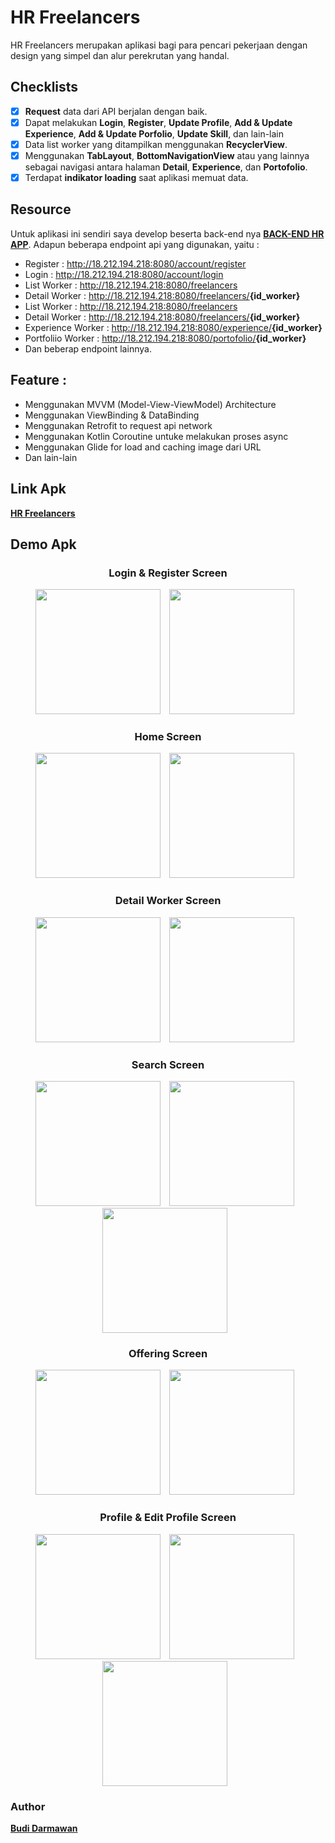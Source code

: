 # HR Freelancers
HR Freelancers merupakan aplikasi bagi para pencari pekerjaan dengan design yang simpel dan alur perekrutan yang handal.


## Checklists
- [x] <strong>Request</strong> data dari API berjalan dengan baik.
- [x] Dapat melakukan <strong>Login</strong>, <strong>Register</strong>, <strong>Update Profile</strong>, <strong>Add & Update Experience</strong>, <strong>Add & Update Porfolio</strong>, <strong>Update Skill</strong>, dan lain-lain
- [x] Data list worker yang ditampilkan menggunakan <strong>RecyclerView</strong>.
- [x] Menggunakan <strong>TabLayout</strong>, <strong>BottomNavigationView</strong> atau yang lainnya sebagai navigasi antara halaman <strong>Detail</strong>, <strong>Experience</strong>, dan <strong>Portofolio</strong>.
- [x] Terdapat <strong>indikator loading</strong> saat aplikasi memuat data.

## Resource
Untuk aplikasi ini sendiri saya develop beserta back-end nya <strong>[BACK-END HR APP](https://github.com/Budi77Darmawan/Simple_BackEnd)</strong>.
Adapun beberapa endpoint api yang digunakan, yaitu :

- Register : http://18.212.194.218:8080/account/register
- Login : http://18.212.194.218:8080/account/login
- List Worker : http://18.212.194.218:8080/freelancers
- Detail Worker : http://18.212.194.218:8080/freelancers/<strong>{id_worker}</strong>
- List Worker : http://18.212.194.218:8080/freelancers
- Detail Worker : http://18.212.194.218:8080/freelancers/<strong>{id_worker}</strong>
- Experience Worker : http://18.212.194.218:8080/experience/<strong>{id_worker}</strong>
- Portfoliio Worker : http://18.212.194.218:8080/portofolio/<strong>{id_worker}</strong>
- Dan beberap endpoint lainnya.

## Feature :
- Menggunakan MVVM (Model-View-ViewModel) Architecture
- Menggunakan ViewBinding & DataBinding
- Menggunakan Retrofit to request api network
- Menggunakan Kotlin Coroutine untuke melakukan proses async
- Menggunakan Glide for load and caching image dari URL
- Dan lain-lain

## Link Apk
<strong>[HR Freelancers](https://bit.ly/hiringapps-freelancers)</strong>

## Demo Apk
<h3 align="center"> Login & Register Screen </h3>
<p align="center">
    <img src="https://user-images.githubusercontent.com/46107627/99956409-f017e280-2dc0-11eb-9a8e-07099bb57509.png"  
        style="margin-right: 10px;"    
        width="200" />
    <img src="https://user-images.githubusercontent.com/46107627/99956417-f3ab6980-2dc0-11eb-9101-afd7e562e5de.png"
        style="margin-right: 10px;"    
        width="200" />
</p>

<h3 align="center"> Home Screen </h3>
<p align="center">
    <img src="https://user-images.githubusercontent.com/46107627/99956491-1178ce80-2dc1-11eb-9b11-8bb767bde21d.png"  
        style="margin-right: 10px;"    
        width="200" />
    <img src="https://user-images.githubusercontent.com/46107627/99956511-19d10980-2dc1-11eb-99bd-a8048a68f7cc.gif"
        style="margin-right: 10px;"    
        width="200" />
</p>

<h3 align="center"> Detail Worker Screen </h3>
<p align="center">
    <img src="https://user-images.githubusercontent.com/46107627/99956623-48e77b00-2dc1-11eb-8071-a3032ff136c1.png"  
        style="margin-right: 10px;"    
        width="200" />
    <img src="https://user-images.githubusercontent.com/46107627/99957073-11c59980-2dc2-11eb-8611-99f8414a5d25.gif"
        style="margin-right: 10px;"    
        width="200" />
</p>

<h3 align="center"> Search Screen </h3>
<p align="center">
    <img src="https://user-images.githubusercontent.com/46107627/99957248-55b89e80-2dc2-11eb-8fcf-d07f998b41e6.png"  
        style="margin-right: 10px;"    
        width="200" />
    <img src="https://user-images.githubusercontent.com/46107627/99957251-581af880-2dc2-11eb-991b-4e9a11f439bb.png"
        style="margin-right: 10px;"    
        width="200" />
    <img src="https://user-images.githubusercontent.com/46107627/99957258-5bae7f80-2dc2-11eb-8d15-eb9c107c3997.gif"
        style="margin-right: 10px;"    
        width="200" />
</p>

<h3 align="center"> Offering Screen </h3>
<p align="center">
    <img src="https://user-images.githubusercontent.com/46107627/99957371-8ef10e80-2dc2-11eb-9819-17d9951b7fea.png"  
        style="margin-right: 10px;"    
        width="200" />
    <img src="https://user-images.githubusercontent.com/46107627/99957391-96181c80-2dc2-11eb-902f-8bb6fca7709a.png"
        style="margin-right: 10px;"    
        width="200" />
</p>

<h3 align="center"> Profile & Edit Profile Screen </h3>
<p align="center">
    <img src="https://user-images.githubusercontent.com/46107627/99957486-bea01680-2dc2-11eb-82b3-bff344fddce9.png"  
        style="margin-right: 10px;"    
        width="200" />
    <img src="https://user-images.githubusercontent.com/46107627/99957499-c495f780-2dc2-11eb-844b-01c829775a6b.png"
        style="margin-right: 10px;"    
        width="200" />
    <img src="https://user-images.githubusercontent.com/46107627/99957509-c6f85180-2dc2-11eb-83b0-736ba053f017.png"  
        style="margin-right: 10px;"    
        width="200" />
</p>

### Author
<strong>[Budi Darmawan](https://github.com/Budi77Darmawan)</strong>
